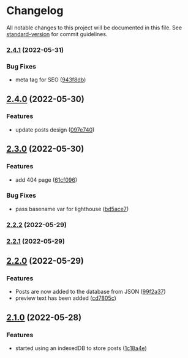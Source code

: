 # Changelog

All notable changes to this project will be documented in this file. See [standard-version](https://github.com/conventional-changelog/standard-version) for commit guidelines.

### [2.4.1](https://github.com/pure-js/local-microblogging-client/compare/v2.4.0...v2.4.1) (2022-05-31)


### Bug Fixes

* meta tag for SEO ([943f8db](https://github.com/pure-js/local-microblogging-client/commit/943f8db2b5714b047bf9a6aa90ec818c93d2e59b))

## [2.4.0](https://github.com/pure-js/local-microblogging-client/compare/v2.3.0...v2.4.0) (2022-05-30)


### Features

* update posts design ([097e740](https://github.com/pure-js/local-microblogging-client/commit/097e74034686259c2142448ed4d4a42b9344f045))

## [2.3.0](https://github.com/pure-js/local-microblogging-client/compare/v2.2.2...v2.3.0) (2022-05-30)


### Features

* add 404 page ([61cf096](https://github.com/pure-js/local-microblogging-client/commit/61cf0968263e5f0060049c17ec43004a83e70451))


### Bug Fixes

* pass basename var for lighthouse ([bd5ace7](https://github.com/pure-js/local-microblogging-client/commit/bd5ace711e11765c457fc950519cb87f9c07d464))

### [2.2.2](https://github.com/pure-js/local-microblogging-client/compare/v2.2.1...v2.2.2) (2022-05-29)

### [2.2.1](https://github.com/pure-js/local-microblogging-client/compare/v2.2.0...v2.2.1) (2022-05-29)

## [2.2.0](https://github.com/pure-js/local-microblogging-client/compare/v2.1.0...v2.2.0) (2022-05-29)


### Features

* Posts are now added to the database from JSON ([99f2a37](https://github.com/pure-js/local-microblogging-client/commit/99f2a37916895038613ad185986aaa0ebc2ea41d))
* preview text has been added ([cd7805c](https://github.com/pure-js/local-microblogging-client/commit/cd7805c748935595aef25bf48b6f8b578560e3cd))

## [2.1.0](https://github.com/pure-js/local-microblogging-client/compare/v2.0.2...v2.1.0) (2022-05-28)


### Features

* started using an indexedDB to store posts ([1c18a4e](https://github.com/pure-js/local-microblogging-client/commit/1c18a4eccb69f1f6068b740517fefd2618254cc7))
